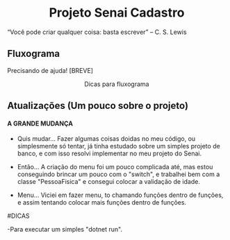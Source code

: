<h1 align="center">Projeto Senai Cadastro</h1>
<p>“Você pode criar qualquer coisa: basta escrever” – C. S. Lewis</p>

## Fluxograma

<span align="center"> Precisando de ajuda! </span>
[BREVE]
<p align="center"> Dicas para fluxograma </p>

## Atualizações (Um pouco sobre o projeto)
#### A GRANDE MUDANÇA

* Quis mudar... Fazer algumas coisas doidas no meu código, ou simplesmente só tentar, já tinha estudado sobre um simples projeto de banco, e com isso resolvi implementar no meu projeto do Senai.

* Então... A criação do menu foi um pouco complicada até, mas estou conseguindo brincar um pouco com o "switch", e trabalhei bem com a classe "PessoaFisica" e consegui colocar a validação de idade.

* Menu... Viciei em fazer menu, to chamando funções dentro de funções, e assim tentando colocar mais funções dentro de funções.

#DICAS


-Para executar um simples "dotnet run".